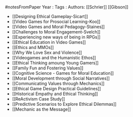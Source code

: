 #notesFromPaper
Year   :
Tags   :
Authors: [[Schrier]] [[Gibson]]

 - [[Designing Ethical Gameplay-Sicart]]
 - [[Video Games for Prosocial Learning-Koo]]
 - [[Video Games and Moral Pedagogy-Staines]]
 - [[Challenges to Moral Engagement-Svelch]]
 - [[Experiencing new ways of being in RPGs]]
 - [[Ethical Education in Video Games]]
 - [[Ethics and MMOs]]
 - [[Why We Love Sex and Violence]]
 - [[Videogames and the Humanistic Ethos]]
 - [[Ethical Thinking amoung Young Gamers]]
 - [[Family Fun and Fostering Values]]
 - [[Cognitive Science - Games for Moral Education]]
 - [[Moral Development through Social Narratives]]
 - [[Communicating Values through Mechanics]]
 - [[Ethical Game Design Practical Guidelines]]
 - [[Historical Empathy and Ethical Thinking]]
 - [[ReActivism Case Study]]
 - [[Predictive Scenarios to Explore Ethical Dilemmas]]
 - [[Mechanic as the Message]]

